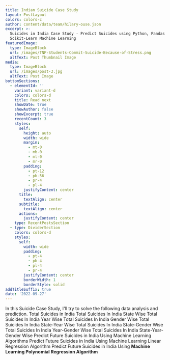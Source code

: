 ```yaml
---
title: Indian Suicide Case Study
layout: PostLayout
colors: colors-c
author: content/data/team/hilary-ouse.json
excerpt: >-
  Suicides in India Case Study - Predict Suicides using Python, Pandas &
  Scikit-Learn Machine Learning
featuredImage:
  type: ImageBlock
  url: /images/TNP-Students-Commit-Suicide-Because-of-Stress.png
  altText: Post Thumbnail Image
media:
  type: ImageBlock
  url: /images/post-3.jpg
  altText: Post Image
bottomSections:
  - elementId: ''
    variant: variant-d
    colors: colors-d
    title: Read next
    showDate: true
    showAuthor: false
    showExcerpt: true
    recentCount: 3
    styles:
      self:
        height: auto
        width: wide
        margin:
          - mt-0
          - mb-0
          - ml-0
          - mr-0
        padding:
          - pt-12
          - pb-56
          - pr-4
          - pl-4
        justifyContent: center
      title:
        textAlign: center
      subtitle:
        textAlign: center
      actions:
        justifyContent: center
    type: RecentPostsSection
  - type: DividerSection
    colors: colors-d
    styles:
      self:
        width: wide
        padding:
          - pt-4
          - pb-4
          - pl-4
          - pr-4
        justifyContent: center
        borderWidth: 1
        borderStyle: solid
addTitleSuffix: true
date: '2022-09-27'
---
```

In this Suicide Case Study, I'll try to solve the following data analysis and prediction. Total Suicides in India Total Suicides In India State Wise Total Suicides In India Year Wise Total Suicides In India Gender Wise Total Suicides In India State-Year Wise Total Suicides In India State-Gender Wise Total Suicides In India Year-Gender Wise Total Suicides In India State-Year-Gender Wise Predict Future Suicides in India Using Machine Learning Algorithms Predict Future Suicides in India Using Machine Learning Linear Regression Algorithm Predict Future Suicides in India Using **Machine Learning Polynomial Regression Algorithm**

